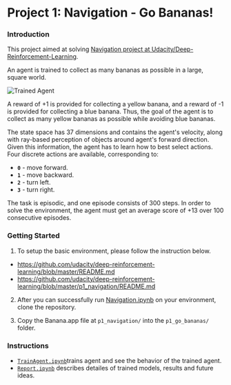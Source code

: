 # Project 1: Navigation - Go Bananas!

### Introduction

This project aimed at solving [Navigation project at Udacity/Deep-Reinforcement-Learning](https://github.com/udacity/deep-reinforcement-learning/tree/master/p1_navigation).

An agent is trained to collect as many bananas as possible in a large, square world.

![Trained Agent](./results/05_screenShots/score16/banana_16.gif?raw=true "Trained Agent")

A reward of +1 is provided for collecting a yellow banana, and a reward of -1 is provided for collecting a blue banana.  Thus, the goal of the agent is to collect as many yellow bananas as possible while avoiding blue bananas.

The state space has 37 dimensions and contains the agent's velocity, along with ray-based perception of objects around agent's forward direction.  Given this information, the agent has to learn how to best select actions.  Four discrete actions are available, corresponding to:
- **`0`** - move forward.
- **`1`** - move backward.
- **`2`** - turn left.
- **`3`** - turn right.

The task is episodic, and one episode consists of 300 steps. In order to solve the environment, the agent must get an average score of +13 over 100 consecutive episodes.

### Getting Started

1. To setup the basic environment, please follow the instruction below.
 - https://github.com/udacity/deep-reinforcement-learning/blob/master/README.md
 - https://github.com/udacity/deep-reinforcement-learning/blob/master/p1_navigation/README.md
2. After you can successfully run [Navigation.ipynb](https://github.com/udacity/deep-reinforcement-learning/blob/master/p1_navigation/Navigation.ipynb) on your environment, clone the repository.

3. Copy the Banana.app file at `p1_navigation/` into the `p1_go_bananas/` folder. 

### Instructions

- [`TrainAgent.ipynb`](./TrainAgent.ipynb)trains agent and see the behavior of the trained agent.
- [`Report.ipynb`](./Report.ipynb) describes detailes of trained models, results and future ideas.
